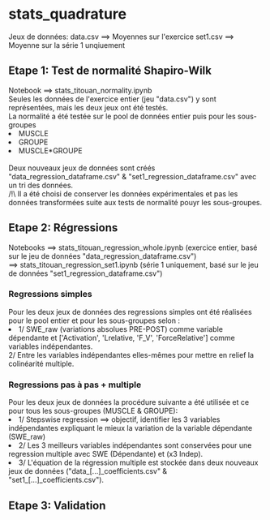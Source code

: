 # stats_quadrature

Jeux de données:
data.csv ==> Moyennes sur l'exercice
set1.csv ==> Moyenne sur la série 1 unqiuement

<h2>Etape 1: Test de normalité Shapiro-Wilk</h2>
  Notebook ==>  stats_titouan_normality.ipynb<br>
  Seules les données de l'exercice entier (jeu "data.csv") y sont représentées, mais les deux jeux ont été testés.<br>
  La normalité a été testée sur le pool de données entier puis pour les sous-groupes<br>
    <li>MUSCLE</li>
    <li>GROUPE</li>
    <li>MUSCLE*GROUPE</li>
<br>
Deux nouveaux jeux de données sont créés "data_regression_dataframe.csv" & "set1_regression_dataframe.csv" avec un tri des données.<br>
  /!\ Il a été choisi de conserver les données expérimentales et pas les données transformées suite aux tests de normalité pouyr les sous-groupes.<br>

<h2>Etape 2: Régressions </h2>
  Notebooks ==> stats_titouan_regression_whole.ipynb (exercice entier, basé sur le jeu de données "data_regression_dataframe.csv")<br>
            ==> stats_titouan_regression_set1.ipynb (série 1 uniquement, basé sur le jeu de données "set1_regression_dataframe.csv")<br>
  <h3>Regressions simples</h3>
    Pour les deux jeux de données des regressions simples ont été réalisées pour le pool entier et pour les sous-groupes selon :<br>
      <li>1/ SWE_raw (variations absolues PRE-POST) comme variable dépendante et ['Activation', 'Lrelative, 'F_V', 'ForceRelative'] comme variables indépendantes.</li>
      2/ Entre les variables indépendantes elles-mêmes pour mettre en relief la colinéarité multiple.</li>
  <h3>Regressions pas à pas + multiple</h3>
    Pour les deux jeux de données la procédure suivante a été utilisée et ce pour tous les sous-groupes (MUSCLE & GROUPE):
      <li>1/ Stepswise regression ==> objectif, identifier les 3 variables indépendantes expliquant le mieux la variation de la variable dépendante (SWE_raw)</li>
      <li>2/ Les 3 meilleurs variables indépendantes sont conservées pour une regression multiple avec SWE (Dépendante) et (x3 Indep).</li>
      <li>3/ L'équation de la régression multiple est stockée dans deux nouveaux jeux de données ("data_[...]_coefficients.csv" & "set1_[...]_coefficients.csv").</li>
<h2>Etape 3: Validation</h2>
